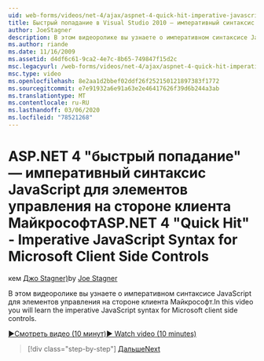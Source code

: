```yaml
---
uid: web-forms/videos/net-4/ajax/aspnet-4-quick-hit-imperative-javascript-syntax-for-microsoft-client-side-controls
title: Быстрый попадание в Visual Studio 2010 — императивный синтаксис JavaScript для элементов управления на стороне клиента Майкрософт | Документация Майкрософт
author: JoeStagner
description: В этом видеоролике вы узнаете о императивном синтаксисе JavaScript для элементов управления на стороне клиента Майкрософт.
ms.author: riande
ms.date: 11/16/2009
ms.assetid: d4df6c61-9ca2-4e7c-8b65-749847f15d2c
msc.legacyurl: /web-forms/videos/net-4/ajax/aspnet-4-quick-hit-imperative-javascript-syntax-for-microsoft-client-side-controls
msc.type: video
ms.openlocfilehash: 8e2aa1d2bbef02ddf26f252150121897383f1772
ms.sourcegitcommit: e7e91932a6e91a63e2e46417626f39d6b244a3ab
ms.translationtype: MT
ms.contentlocale: ru-RU
ms.lasthandoff: 03/06/2020
ms.locfileid: "78521268"
---
```

# <a name="aspnet-4-quick-hit---imperative-javascript-syntax-for-microsoft-client-side-controls"></a><span data-ttu-id="df91f-103">ASP.NET 4 "быстрый попадание" — императивный синтаксис JavaScript для элементов управления на стороне клиента Майкрософт</span><span class="sxs-lookup"><span data-stu-id="df91f-103">ASP.NET 4 "Quick Hit" - Imperative JavaScript Syntax for Microsoft Client Side Controls</span></span>

<span data-ttu-id="df91f-104">кем [Джо Stagner)](https://github.com/JoeStagner)</span><span class="sxs-lookup"><span data-stu-id="df91f-104">by [Joe Stagner](https://github.com/JoeStagner)</span></span>

<span data-ttu-id="df91f-105">В этом видеоролике вы узнаете о императивном синтаксисе JavaScript для элементов управления на стороне клиента Майкрософт.</span><span class="sxs-lookup"><span data-stu-id="df91f-105">In this video you will learn the imperative JavaScript syntax for Microsoft client side controls.</span></span> 

[<span data-ttu-id="df91f-106">&#9654;Смотреть видео (10 минут)</span><span class="sxs-lookup"><span data-stu-id="df91f-106">&#9654; Watch video (10 minutes)</span></span>](https://channel9.msdn.com/Blogs/ASP-NET-Site-Videos/aspnet-4-quick-hit-imperative-javascript-syntax-for-microsoft-client-side-controls)

> [!div class="step-by-step"]
> [<span data-ttu-id="df91f-107">Дальше</span><span class="sxs-lookup"><span data-stu-id="df91f-107">Next</span></span>](aspnet-4-quick-hit-the-scriptloader.md)
